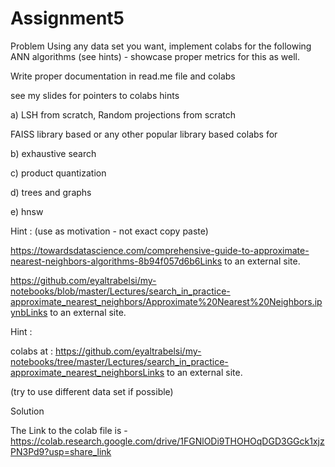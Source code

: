 # Assignment5
Problem
Using any data set you want, implement colabs for the following ANN algorithms (see hints) - showcase proper metrics for this as well. 

 

 

Write proper documentation in read.me file and colabs 

 

see my slides for pointers to colabs hints

 

a) LSH from scratch, Random projections from scratch

FAISS library based or any other popular library based colabs for 

b) exhaustive search

c) product quantization

d) trees and graphs

e) hnsw

 

Hint : (use as motivation - not exact copy paste)

https://towardsdatascience.com/comprehensive-guide-to-approximate-nearest-neighbors-algorithms-8b94f057d6b6Links to an external site.

https://github.com/eyaltrabelsi/my-notebooks/blob/master/Lectures/search_in_practice-approximate_nearest_neighbors/Approximate%20Nearest%20Neighbors.ipynbLinks to an external site.

 

Hint :

colabs at : https://github.com/eyaltrabelsi/my-notebooks/tree/master/Lectures/search_in_practice-approximate_nearest_neighborsLinks to an external site.

(try to use different data set if possible)


Solution 

The Link to the colab file is -https://colab.research.google.com/drive/1FGNlODi9THOHOqDGD3GGck1xjzPN3Pd9?usp=share_link
